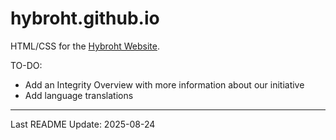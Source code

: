 # hybroht.github.io
HTML/CSS for the [Hybroht Website](https://hybroht.com).

TO-DO:

- Add an Integrity Overview with more information about our initiative
- Add language translations


---

Last README Update: 2025-08-24 